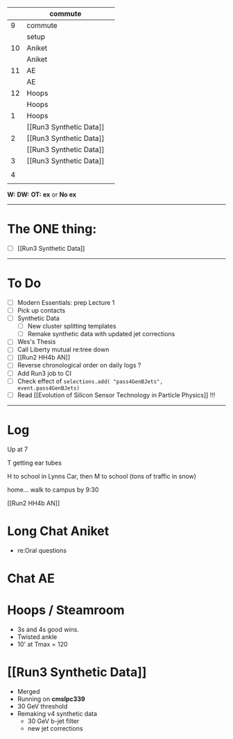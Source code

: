 
|     | commute                 |     |
| --- | ----------------------- | --- |
| 9   | commute                 |     |
|     | setup                   |     |
| 10  | Aniket                  |     |
|     | Aniket                  |     |
| 11  | AE                      |     |
|     | AE                      |     |
| 12  | Hoops                   |     |
|     | Hoops                   |     |
| 1   | Hoops                   |     |
|     | [[Run3 Synthetic Data]] |     |
| 2   | [[Run3 Synthetic Data]] |     |
|     | [[Run3 Synthetic Data]] |     |
| 3   | [[Run3 Synthetic Data]] |     |
|     |                         |     |
| 4   |                         |     |
|     |                         |     |

**W:**
**DW:**
**OT:**
**ex** or **No ex**

---
# The ONE thing: 
- [ ] [[Run3 Synthetic Data]]

---
# To Do

- [ ] Modern Essentials: prep Lecture 1
- [ ] Pick up contacts
- [ ] Synthetic Data
	- [ ] New cluster splitting templates
	- [ ] Remake synthetic data with updated jet corrections
- [ ]  Wes's Thesis
- [ ] Call Liberty mutual re:tree down
- [ ] [[Run2 HH4b AN]]
- [ ] Reverse chronological order on daily logs ?
- [ ]  Add Run3 job to CI
- [ ] Check effect of `selections.add( "pass4GenBJets", event.pass4GenBJets)`
- [ ] Read [[Evolution of Silicon Sensor Technology in Particle Physics]] !!!

---

# Log

Up at 7 

T getting ear tubes

H to school in Lynns Car, then M to school (tons of traffic in snow)

home... walk to campus by 9:30

[[Run2 HH4b AN]]

# Long Chat Aniket 
- re:Oral questions 

# Chat AE 

# Hoops / Steamroom
- 3s and 4s good wins. 
- Twisted ankle 
- 10' at Tmax = 120

# [[Run3 Synthetic Data]]
- Merged
- Running on **cmslpc339**
- 30 GeV threshold
- Remaking v4 synthetic data 
	- 30 GeV b-jet filter 
	- new jet corrections